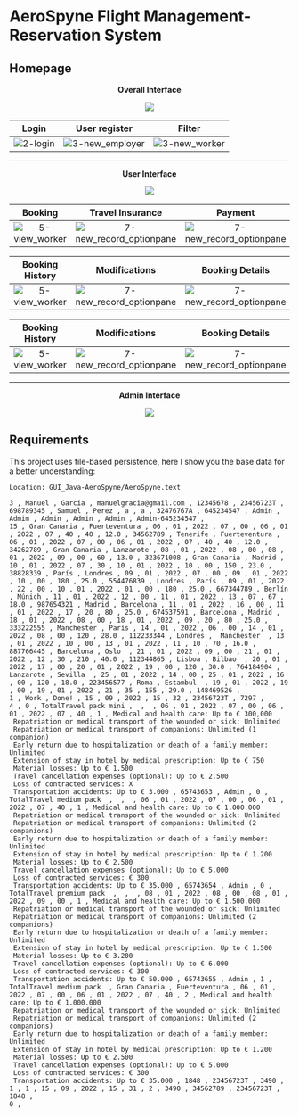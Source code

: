 # AeroSpyne Flight Management-Reservation System

## Homepage
<p align="center"><strong>Overall Interface</strong></p>
<p align="center"><img src="https://github.com/AcoranGonzalezMoray/GUI_Java-AeroSpyne/blob/master/more/Modelo_1%20(1).png"></p>

| **Login**            | **User register**|  **Filter**
:------------------------:|:------------------------:|:-------------------------:
![2-login](https://github.com/AcoranGonzalezMoray/GUI_Java-AeroSpyne/blob/master/more/login.png) | ![3-new_employer](https://github.com/AcoranGonzalezMoray/GUI_Java-AeroSpyne/blob/master/more/signup.png)  |  ![3-new_worker](https://github.com/AcoranGonzalezMoray/GUI_Java-AeroSpyne/blob/master/more/filter.png)

---

<p align="center"><strong>User Interface</strong></p>
<p align="center"><img src="https://github.com/AcoranGonzalezMoray/GUI_Java-AeroSpyne/blob/master/more/Modelo_2%20(1).png"></p>


| **Booking**  | **Travel Insurance** | **Payment**
:----------------:|:-------------------------:|:-------------------------:
![5-view_worker](https://github.com/AcoranGonzalezMoray/GUI_Java-AeroSpyne/blob/master/more/reserva.png) | ![7-new_record_optionpane](https://github.com/AcoranGonzalezMoray/GUI_Java-AeroSpyne/blob/master/more/travel_insurance.png)| ![7-new_record_optionpane](https://github.com/AcoranGonzalezMoray/GUI_Java-AeroSpyne/blob/master/more/payment.png)

| **Booking History**  | **Modifications** | **Booking Details**
:----------------:|:-------------------------:|:-------------------------:
![5-view_worker](https://github.com/AcoranGonzalezMoray/GUI_Java-AeroSpyne/blob/master/more/myreservation.png) | ![7-new_record_optionpane](https://github.com/AcoranGonzalezMoray/GUI_Java-AeroSpyne/blob/master/more/reservation%20update.png)| ![7-new_record_optionpane](https://github.com/AcoranGonzalezMoray/GUI_Java-AeroSpyne/blob/master/more/reservation_info.png)

| **Booking History**  | **Modifications** | **Booking Details**
:----------------:|:-------------------------:|:-------------------------:
![5-view_worker](https://github.com/AcoranGonzalezMoray/GUI_Java-AeroSpyne/blob/master/more/complaint.png) | ![7-new_record_optionpane](https://github.com/AcoranGonzalezMoray/GUI_Java-AeroSpyne/blob/master/more/my_%20complaint.png)| ![7-new_record_optionpane](https://github.com/AcoranGonzalezMoray/GUI_Java-AeroSpyne/blob/master/more/my_insurance.png)

---


<p align="center"><strong>Admin Interface</strong></p>
<p align="center"><img src="https://github.com/AcoranGonzalezMoray/GUI_Java-AeroSpyne/blob/master/more/menu_admin.png"></p>

## Requirements
This project uses file-based persistence, here I show you the base data for a better understanding:

```
Location: GUI_Java-AeroSpyne/AeroSpyne.text
```

```
3 , Manuel , Garcia , manuelgracia@gmail.com , 12345678 , 23456723T , 698789345 , Samuel , Perez , a , a , 32476767A , 645234547 , Admin , Admim , Admin , Admin , Admin , Admin-645234547 , 
15 , Gran Canaria , Fuerteventura , 06 , 01 , 2022 , 07 , 00 , 06 , 01 , 2022 , 07 , 40 , 40 , 12.0 , 34562789 , Tenerife , Fuerteventura , 06 , 01 , 2022 , 07 , 00 , 06 , 01 , 2022 , 07 , 40 , 40 , 12.0 , 34262789 , Gran Canaria , Lanzarote , 08 , 01 , 2022 , 08 , 00 , 08 , 01 , 2022 , 09 , 00 , 60 , 13.0 , 323671008 , Gran Canaria , Madrid , 10 , 01 , 2022 , 07 , 30 , 10 , 01 , 2022 , 10 , 00 , 150 , 23.0 , 38828339 , París , Londres , 09 , 01 , 2022 , 07 , 00 , 09 , 01 , 2022 , 10 , 00 , 180 , 25.0 , 554476839 , Londres , París , 09 , 01 , 2022 , 22 , 00 , 10 , 01 , 2022 , 01 , 00 , 180 , 25.0 , 667344789 , Berlín , Múnich , 11 , 01 , 2022 , 12 , 00 , 11 , 01 , 2022 , 13 , 07 , 67 , 18.0 , 987654321 , Madrid , Barcelona , 11 , 01 , 2022 , 16 , 00 , 11 , 01 , 2022 , 17 , 20 , 80 , 25.0 , 674537591 , Barcelona , Madrid , 18 , 01 , 2022 , 08 , 00 , 18 , 01 , 2022 , 09 , 20 , 80 , 25.0 , 333222555 , Manchester , París , 14 , 01 , 2022 , 06 , 00 , 14 , 01 , 2022 , 08 , 00 , 120 , 28.0 , 112233344 , Londres ,  Manchester  , 13 , 01 , 2022 , 10 , 00 , 13 , 01 , 2022 , 11 , 10 , 70 , 16.0 , 887766445 , Barcelona , Oslo  , 21 , 01 , 2022 , 09 , 00 , 21 , 01 , 2022 , 12 , 30 , 210 , 40.0 , 112344865 , Lisboa , Bilbao  , 20 , 01 , 2022 , 17 , 00 , 20 , 01 , 2022 , 19 , 00 , 120 , 30.0 , 764184904 , Lanzarote , Sevilla  , 25 , 01 , 2022 , 14 , 00 , 25 , 01 , 2022 , 16 , 00 , 120 , 18.0 , 223456577 , Roma , Estambul  , 19 , 01 , 2022 , 19 , 00 , 19 , 01 , 2022 , 21 , 35 , 155 , 29.0 , 148469526 , 
1 , Work , Done! , 15 , 09 , 2022 , 15 , 32 , 23456723T , 7297 , 
4 , 0 , TotalTravel pack mini ,  ,  , 06 , 01 , 2022 , 07 , 00 , 06 , 01 , 2022 , 07 , 40 , 1 , Medical and health care: Up to € 300,000 
 Repatriation or medical transport of the wounded or sick: Unlimited 
 Repatriation or medical transport of companions: Unlimited (1 companion)  
 Early return due to hospitalization or death of a family member: Unlimited 
 Extension of stay in hotel by medical prescription: Up to € 750 
 Material losses: Up to € 1.500 
 Travel cancellation expenses (optional): Up to € 2.500 
 Loss of contracted services: X 
 Transportation accidents: Up to € 3.000 , 65743653 , Admin , 0 , TotalTravel medium pack  ,  ,  , 06 , 01 , 2022 , 07 , 00 , 06 , 01 , 2022 , 07 , 40 , 1 , Medical and health care: Up to € 1.000.000 
 Repatriation or medical transport of the wounded or sick: Unlimited 
 Repatriation or medical transport of companions: Unlimited (2 companions) 
 Early return due to hospitalization or death of a family member: Unlimited 
 Extension of stay in hotel by medical prescription: Up to € 1.200 
 Material losses: Up to € 2.500 
 Travel cancellation expenses (optional): Up to € 5.000 
 Loss of contracted services: € 300 
 Transportation accidents: Up to € 35.000 , 65743654 , Admin , 0 , TotalTravel premium pack  ,  ,  , 08 , 01 , 2022 , 08 , 00 , 08 , 01 , 2022 , 09 , 00 , 1 , Medical and health care: Up to € 1.500.000 
 Repatriation or medical transport of the wounded or sick: Unlimited
 Repatriation or medical transport of companions: Unlimited (2 companions)
 Early return due to hospitalization or death of a family member: Unlimited
 Extension of stay in hotel by medical prescription: Up to € 1.500 
 Material losses: Up to € 3.200 
 Travel cancellation expenses (optional): Up to € 6.000 
 Loss of contracted services: € 300 
 Transportation accidents: Up to € 50.000 , 65743655 , Admin , 1 , TotalTravel medium pack  , Gran Canaria , Fuerteventura , 06 , 01 , 2022 , 07 , 00 , 06 , 01 , 2022 , 07 , 40 , 2 , Medical and health care: Up to € 1.000.000 
 Repatriation or medical transport of the wounded or sick: Unlimited 
 Repatriation or medical transport of companions: Unlimited (2 companions) 
 Early return due to hospitalization or death of a family member: Unlimited 
 Extension of stay in hotel by medical prescription: Up to € 1.200 
 Material losses: Up to € 2.500 
 Travel cancellation expenses (optional): Up to € 5.000 
 Loss of contracted services: € 300 
 Transportation accidents: Up to € 35.000 , 1848 , 23456723T , 3490 , 
1 , 1 , 15 , 09 , 2022 , 15 , 31 , 2 , 3490 , 34562789 , 23456723T , 1848 , 
0 , 
```


